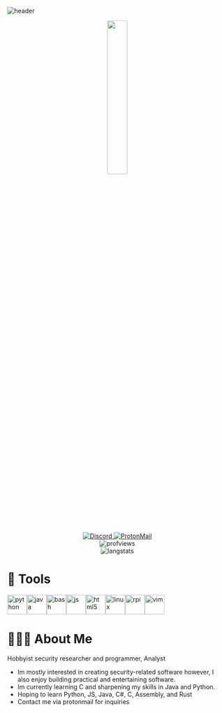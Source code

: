 ![header](https://capsule-render.vercel.app/api?animation=fadeIn&type=waving&color=0:000000,100:64005e&height=200&section=header&text=Hansoho.git&fontSize=80&fontColor=ffffff)
<div align="center">
<span>
  <img src="https://gifdb.com/images/high/this-is-fine-it-crowd-p0j0j9x99r6hdpsw.gif" style="width:30%; display:inline;">
</span>
  <br>
<a href="https://discord.com/users/hansoho" target="_blank">
  <img src="https://img.shields.io/badge/Discord-%235865F2.svg?style=for-the-badge&logo=discord&logoColor=white" alt="Discord">
</a>
<a href="mailto:hansoho@proton.me">
  <img src="https://img.shields.io/badge/ProtonMail-8B89CC?style=for-the-badge&logo=protonmail&logoColor=white" alt="ProtonMail">
</a>
</div>
<div align="center">
<a>
  <img src="https://komarev.com/ghpvc/?username=hansoh0&style=flat-square&color=blue" alt="profviews"/>
</a>
</div>
<div align="center">
<span>
  <img src="https://github-readme-stats.vercel.app/api/top-langs/?username=hansoh0&size_weight=0.5&count_weight=0.5&theme=vision-friendly-dark" alt="langstats">
</span>
</div>

# 🧰 Tools
<img src="https://cdn.jsdelivr.net/gh/devicons/devicon@latest/icons/python/python-plain.svg" alt="python" width="45" height="45"/><img src="https://cdn.jsdelivr.net/gh/devicons/devicon@latest/icons/java/java-original.svg" alt="java" width="45" height="45"/><img src="https://cdn.jsdelivr.net/gh/devicons/devicon@latest/icons/bash/bash-original.svg" alt="bash" width="45" height="45"/><img src="https://cdn.jsdelivr.net/gh/devicons/devicon@latest/icons/javascript/javascript-plain.svg" alt="js" width="45" height="45"/><img src="https://cdn.jsdelivr.net/gh/devicons/devicon@latest/icons/html5/html5-plain.svg" alt="html5" width="45" height="45"/><img src="https://cdn.jsdelivr.net/gh/devicons/devicon@latest/icons/linux/linux-original.svg" alt="linux" width="45" height="45"/><img src="https://cdn.jsdelivr.net/gh/devicons/devicon@latest/icons/raspberrypi/raspberrypi-plain.svg" alt="rpi" width="45" height="45"/><img src="https://cdn.jsdelivr.net/gh/devicons/devicon@latest/icons/vim/vim-original.svg" alt="vim" width="45" height="45"/>

# 🙇🏽‍♂️ About Me
Hobbyist security researcher and programmer, Analyst
- Im mostly interested in creating security-related software however, I also enjoy building practical and entertaining software.
- Im currently learning C and sharpening my skills in Java and Python.
- Hoping to learn Python, JS, Java, C#, C, Assembly, and Rust
- Contact me via protonmail for inquiries 
